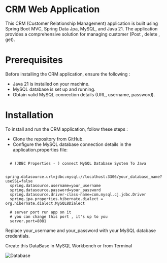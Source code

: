# CRM Web Application

This CRM (Customer Relationship Management) application is built using Spring Boot MVC, Spring Data Jpa, MySQL, and Java 21. The application provides a comprehensive solution for managing customer (Post , delete , get). 


# Prerequisites

Before installing the CRM application, ensure the following :

- Java 21 is installed on your machine.
- MySQL database is set up and running.
- Obtain valid MySQL connection details (URL, username, password).

# Installation

To install and run the CRM application, follow these steps :

- Clone the repository from GitHub.
- Configure the MySQL database connection details in the application.properties file:

```

  # (JDBC Properties - ) connect MySQL Database System To Java

  spring.datasource.url=jdbc:mysql://localhost:3306/your_database_name?useSSL=false
  spring.datasource.username=your_username
  spring.datasource.password=your_password
  spring.datasource.driver-class-name=com.mysql.cj.jdbc.Driver
  spring.jpa.properties.hibernate.dialect = org.hibernate.dialect.MySQL8Dialect

  # server port run app on it
  # you can change this port , it's up to you
  server.port=8081

```

Replace your_username and your_password with your MySQL database credentials.

Create this DataBase in MySQL Workbench or from Terminal

![Database](https://github.com/ahmedelazab1220/CRM-RESTAPI-SpringBoot/assets/105994948/2be3574a-5716-47c2-9420-cb7b74b17732)
